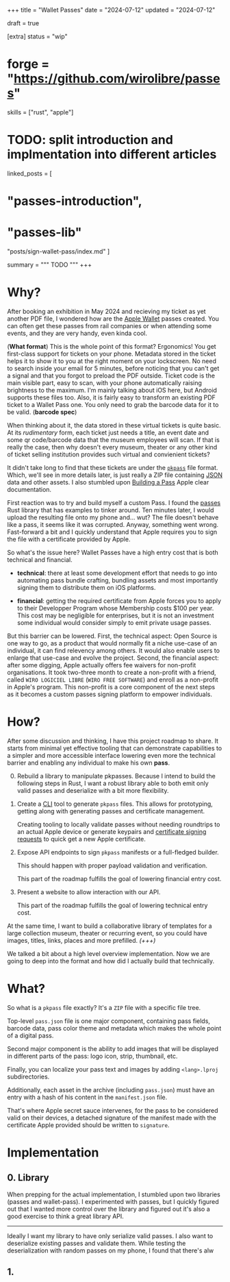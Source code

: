 +++
title = "Wallet Passes"
date = "2024-07-12"
updated = "2024-07-12"

draft = true

[extra]
status = "wip"
# forge = "https://github.com/wirolibre/passes"
skills = ["rust", "apple"]

# TODO: split introduction and implmentation into different articles
linked_posts = [
   # "passes-introduction",
   # "passes-lib"

   "posts/sign-wallet-pass/index.md"
]

summary = """
TODO
"""
+++

# Why?

After booking an exhibition in May 2024 and recieving my ticket as yet another PDF file, I wondered how are the [Apple Wallet](apple-wallet) passes created.  You can often get these passes from rail companies or when attending some events, and they are very handy, even kinda cool.

<!-- adventages -->
(**What format**) This is the whole point of this format? Ergonomics! You get first-class support for tickets on your phone. Metadata stored in the ticket helps it to show it to you at the right moment on your lockscreen. No need to search inside your email for 5 minutes, before noticing that you can't get a signal and that you forgot to preload the PDF outside. Ticket code is the main visible part, easy to scan, with your phone automatically raising brightness to the maximum. I'm mainly talking about iOS here, but Android supports these files too.
Also, it is fairly easy to transform an existing PDF ticket to a Wallet Pass one. You only need to grab the barcode data for it to be valid. (**barcode spec**)

When thinking about it, the data stored in these virtual tickets is quite basic. At its *rudimentary* form, each ticket just needs a title, an event date and some qr code/barcode data that the museum employees will scan. If that is really the case, then why doesn't every museum, theater or any other kind of ticket selling institution provides such virtual and convienient tickets?

It didn't take long to find that these tickets are under the [`pkpass`](pkpass) file format. Which, we'll see in more details later, is just really a ZIP file containing [JSON](json) data and other assets. I also stumbled upon [Building a Pass](building-a-pass) Apple clear documentation.

First reaction was to try and build myself a custom Pass. I found the [passes](passes-docs-rs) Rust library that has examples to tinker around. Ten minutes later, I would upload the resulting file onto my phone and... wut? The file doesn't behave like a pass, it seems like it was corrupted. Anyway, something went wrong. Fast-forward a bit and I quickly understand that Apple requires you to sign the file with a certificate provided by Apple.

So what's the issue here? Wallet Passes have a high entry cost that is both technical and financial.

- **technical**: there at least some development effort that needs to go into automating pass bundle crafting, bundling assets and most importantly signing them to distribute them on iOS platforms.

- **financial**: getting the required certificate from Apple forces you to apply to their Developper Program whose Membership costs $100 per year. This cost may be negligible for enterprises, but it is not an investment some individual would consider simply to emit private usage passes.

But this barrier can be lowered. First, the technical aspect: Open Source is one way to go, as a product that would normally fit a niche use-case of an individual, it can find relevency among others. It would also enable users to enlarge that use-case and evolve the project. Second, the financial aspect: after some digging, Apple actually offers fee waivers for non-profit organisations. It took two-three month to create a non-profit with a friend, called `WIRO LOGICIEL LIBRE` (`WIRO FREE SOFTWARE`) and enroll as a non-profit in Apple's program. This non-profit is a core component of the next steps as it becomes a custom passes signing platform to empower individuals.

[apple-wallet]: https://en.wikipedia.org/wiki/Apple_Wallet
[pkpass]: https://en.wikipedia.org/wiki/PKPASS
[json]: https://en.wikipedia.org/wiki/JSON
[building-a-pass]: https://developer.apple.com/documentation/walletpasses/building_a_pass
[passes-docs-rs]: https://docs.rs/passes/latest/passes/


# How?

After some discussion and thinking, I have this project roadmap to share. It starts from minimal yet effective tooling that can demonstrate capabilities to a simpler and more accessible interface lowering even more the technical barrier and enabling any individual to make his own **pass**.

<!-- move elsewhere? -->
0. Rebuild a library to manipulate pkpasses. Because I intend to build the following steps in Rust, I want a robust library able to both emit only valid passes and deserialize with a bit more flexibility.

1. Create a [CLI](cli) tool to generate `pkpass` files. This allows for prototyping, getting along with generating passes and certificate management.

   Creating tooling to locally validate passes without needing roundtrips to an actual Apple device or generate keypairs and [certificate signing requests](certificate-signing-requests) to quick get a new Apple certificate.

2. Expose API endpoints to sign `pkpass` manifests or a full-fledged builder.

   This should happen with proper payload validation and verification.

   This part of the roadmap fulfills the goal of lowering financial entry cost.

3. Present a website to allow interaction with our API.

   This part of the roadmap fulfills the goal of lowering technical entry cost.

At the same time, I want to build a collaborative library of templates for a large collection museum, theater or recurring event, so you could have images, titles, links, places and more prefilled. *(+++)*

[cli]: https://en.wikipedia.org/wiki/CLI
[certificate-signing-requests]: https://en.wikipedia.org/wiki/Certificate_signing_request


We talked a bit about a high level overview implementation. Now we are going to deep into the format and how did I actually build that technically.

# What?

So what is a `pkpass` file exactly? It's a `ZIP` file with a specific file tree.

Top-level `pass.json` file is one major component, containing pass fields, barcode data, pass color theme and metadata which makes the whole point of a digital pass.

Second major component is the ability to add images that will be displayed in different parts of the pass: logo icon, strip, thumbnail, etc.

Finally, you can localize your pass text and images by adding `<lang>.lproj` subdirectories.

Additionally, each asset in the archive (including `pass.json`) must have an entry with a hash of his content in the `manifest.json` file.

That's where Apple secret sauce intervenes, for the pass to be considered valid on their devices, a detached signature of the manifest made with the certificate Apple provided should be written to `signature`.

# Implementation

## 0. Library

When prepping for the actual implementation, I stumbled upon two libraries (passes and wallet-pass). I experimented with passes, but I quickly figured out that I wanted more control over the library and figured out it's also a good exercise to think a great library API.

---

Ideally I want my library to have only serialize valid passes. I also want to deserialize existing passes and validate them. While testing the deserialization with random passes on my phone, I found that there's alw

## 1. 


